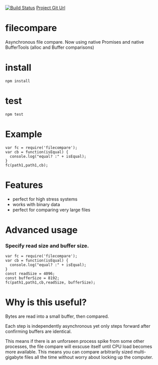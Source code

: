 [![Build Status](https://travis-ci.org/rook2pawn/node-filecompare.svg?branch=master)](https://travis-ci.org/rook2pawn/node-filecompare)
[Project Git Url](https://github.com/rook2pawn/node-filecompare/)

# filecompare
    
Asynchronous file compare. Now using native Promises and native BufferTools (alloc and Buffer comparisons)

# install

    npm install

# test

    npm test

# Example

    var fc = require('filecompare');
    var cb = function(isEqual) {
      console.log("equal? :" + isEqual);
    }
    fc(path1,path1,cb);
    
# Features

* perfect for high stress systems
* works with binary data
* perfect for comparing very large files

# Advanced usage

### Specify read size and buffer size.
  
    var fc = require('filecompare');
    var cb = function(isEqual) {
      console.log("equal? :" + isEqual);
    }
    const readSize = 4096;
    const bufferSize = 8192;
    fc(path1,path1,cb,readSize, bufferSize);


# Why is this useful? 

Bytes are read into a small buffer, then compared. 

Each step is independently asynchronous yet only steps forward after confirming
buffers are identical. 

This means if there is an unforseen process spike from some other processes, the file compare will exscuse itself until CPU load becomes more available. This means you can compare arbitrarily sized multi-gigabyte files all the time without worry about locking up the computer.
